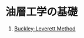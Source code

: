 # 油層工学の基礎
1. [Buckley-Leverett Method][link1]


[link1]:/ReservoirEngineering/ResEngFund/BuckleyLeverett.html